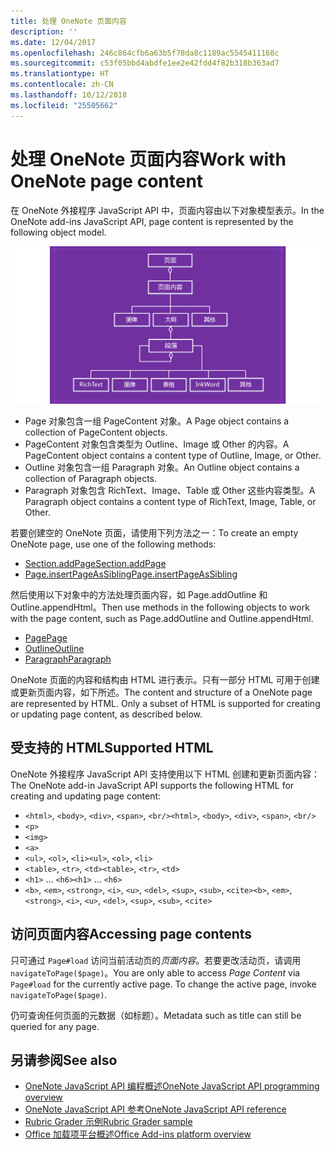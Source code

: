 ```yaml
---
title: 处理 OneNote 页面内容
description: ''
ms.date: 12/04/2017
ms.openlocfilehash: 246c864cfb6a63b5f78da8c1189ac5545411168c
ms.sourcegitcommit: c53f05bbd4abdfe1ee2e42fdd4f82b318b363ad7
ms.translationtype: HT
ms.contentlocale: zh-CN
ms.lasthandoff: 10/12/2018
ms.locfileid: "25505662"
---
```

# <a name="work-with-onenote-page-content"></a><span data-ttu-id="fb107-102">处理 OneNote 页面内容</span><span class="sxs-lookup"><span data-stu-id="fb107-102">Work with OneNote page content</span></span> 

<span data-ttu-id="fb107-103">在 OneNote 外接程序 JavaScript API 中，页面内容由以下对象模型表示。</span><span class="sxs-lookup"><span data-stu-id="fb107-103">In the OneNote add-ins JavaScript API, page content is represented by the following object model.</span></span>

  ![OneNote 页面对象模型图](../images/one-note-om-page.png)

- <span data-ttu-id="fb107-105">Page 对象包含一组 PageContent 对象。</span><span class="sxs-lookup"><span data-stu-id="fb107-105">A Page object contains a collection of PageContent objects.</span></span>
- <span data-ttu-id="fb107-106">PageContent 对象包含类型为 Outline、Image 或 Other 的内容。</span><span class="sxs-lookup"><span data-stu-id="fb107-106">A PageContent object contains a content type of Outline, Image, or Other.</span></span>
- <span data-ttu-id="fb107-107">Outline 对象包含一组 Paragraph 对象。</span><span class="sxs-lookup"><span data-stu-id="fb107-107">An Outline object contains a collection of Paragraph objects.</span></span>
- <span data-ttu-id="fb107-108">Paragraph 对象包含 RichText、Image、Table 或 Other 这些内容类型。</span><span class="sxs-lookup"><span data-stu-id="fb107-108">A Paragraph object contains a content type of RichText, Image, Table, or Other.</span></span>

<span data-ttu-id="fb107-109">若要创建空的 OneNote 页面，请使用下列方法之一：</span><span class="sxs-lookup"><span data-stu-id="fb107-109">To create an empty OneNote page, use one of the following methods:</span></span>

- [<span data-ttu-id="fb107-110">Section.addPage</span><span class="sxs-lookup"><span data-stu-id="fb107-110">Section.addPage</span></span>](https://docs.microsoft.com/javascript/api/onenote/onenote.section?view=office-js#addpage-title-)
- [<span data-ttu-id="fb107-111">Page.insertPageAsSibling</span><span class="sxs-lookup"><span data-stu-id="fb107-111">Page.insertPageAsSibling</span></span>](https://docs.microsoft.com/javascript/api/onenote/onenote.section?view=office-js#insertsectionassibling-location--title-)

<span data-ttu-id="fb107-112">然后使用以下对象中的方法处理页面内容，如 Page.addOutline 和 Outline.appendHtml。</span><span class="sxs-lookup"><span data-stu-id="fb107-112">Then use methods in the following objects to work with the page content, such as Page.addOutline and Outline.appendHtml.</span></span> 

- [<span data-ttu-id="fb107-113">Page</span><span class="sxs-lookup"><span data-stu-id="fb107-113">Page</span></span>](https://docs.microsoft.com/javascript/api/onenote/onenote.page?view=office-js)
- [<span data-ttu-id="fb107-114">Outline</span><span class="sxs-lookup"><span data-stu-id="fb107-114">Outline</span></span>](https://docs.microsoft.com/javascript/api/onenote/onenote.outline?view=office-js)
- [<span data-ttu-id="fb107-115">Paragraph</span><span class="sxs-lookup"><span data-stu-id="fb107-115">Paragraph</span></span>](https://docs.microsoft.com/javascript/api/onenote/onenote.paragraph?view=office-js)

<span data-ttu-id="fb107-p101">OneNote 页面的内容和结构由 HTML 进行表示。只有一部分 HTML 可用于创建或更新页面内容，如下所述。</span><span class="sxs-lookup"><span data-stu-id="fb107-p101">The content and structure of a OneNote page are represented by HTML. Only a subset of HTML is supported for creating or updating page content, as described below.</span></span>

## <a name="supported-html"></a><span data-ttu-id="fb107-118">受支持的 HTML</span><span class="sxs-lookup"><span data-stu-id="fb107-118">Supported HTML</span></span>

<span data-ttu-id="fb107-119">OneNote 外接程序 JavaScript API 支持使用以下 HTML 创建和更新页面内容：</span><span class="sxs-lookup"><span data-stu-id="fb107-119">The OneNote add-in JavaScript API supports the following HTML for creating and updating page content:</span></span>

- <span data-ttu-id="fb107-120">`<html>`, `<body>`, `<div>`, `<span>`, `<br/>`</span><span class="sxs-lookup"><span data-stu-id="fb107-120">`<html>`, `<body>`, `<div>`, `<span>`, `<br/>`</span></span> 
- `<p>`
- `<img>`
- `<a>`
- <span data-ttu-id="fb107-121">`<ul>`, `<ol>`, `<li>`</span><span class="sxs-lookup"><span data-stu-id="fb107-121">`<ul>`, `<ol>`, `<li>`</span></span> 
- <span data-ttu-id="fb107-122">`<table>`, `<tr>`, `<td>`</span><span class="sxs-lookup"><span data-stu-id="fb107-122">`<table>`, `<tr>`, `<td>`</span></span>
- <span data-ttu-id="fb107-123">`<h1>` ... `<h6>`</span><span class="sxs-lookup"><span data-stu-id="fb107-123">`<h1>` ... `<h6>`</span></span>
- <span data-ttu-id="fb107-124">`<b>`, `<em>`, `<strong>`, `<i>`, `<u>`, `<del>`, `<sup>`, `<sub>`, `<cite>`</span><span class="sxs-lookup"><span data-stu-id="fb107-124">`<b>`, `<em>`, `<strong>`, `<i>`, `<u>`, `<del>`, `<sup>`, `<sub>`, `<cite>`</span></span>

## <a name="accessing-page-contents"></a><span data-ttu-id="fb107-125">访问页面内容</span><span class="sxs-lookup"><span data-stu-id="fb107-125">Accessing page contents</span></span>

<span data-ttu-id="fb107-p102">只可通过 `Page#load` 访问当前活动页的*页面内容*。若要更改活动页，请调用 `navigateToPage($page)`。</span><span class="sxs-lookup"><span data-stu-id="fb107-p102">You are only able to access *Page Content* via `Page#load` for the currently active page. To change the active  page, invoke `navigateToPage($page)`.</span></span>

<span data-ttu-id="fb107-128">仍可查询任何页面的元数据（如标题）。</span><span class="sxs-lookup"><span data-stu-id="fb107-128">Metadata such as title can still be queried for any page.</span></span>

## <a name="see-also"></a><span data-ttu-id="fb107-129">另请参阅</span><span class="sxs-lookup"><span data-stu-id="fb107-129">See also</span></span>

- [<span data-ttu-id="fb107-130">OneNote JavaScript API 编程概述</span><span class="sxs-lookup"><span data-stu-id="fb107-130">OneNote JavaScript API programming overview</span></span>](onenote-add-ins-programming-overview.md)
- [<span data-ttu-id="fb107-131">OneNote JavaScript API 参考</span><span class="sxs-lookup"><span data-stu-id="fb107-131">OneNote JavaScript API reference</span></span>](https://docs.microsoft.com/office/dev/add-ins/reference/overview/onenote-add-ins-javascript-reference?view=office-js)
- [<span data-ttu-id="fb107-132">Rubric Grader 示例</span><span class="sxs-lookup"><span data-stu-id="fb107-132">Rubric Grader sample</span></span>](https://github.com/OfficeDev/OneNote-Add-in-Rubric-Grader)
- [<span data-ttu-id="fb107-133">Office 加载项平台概述</span><span class="sxs-lookup"><span data-stu-id="fb107-133">Office Add-ins platform overview</span></span>](../overview/office-add-ins.md)
